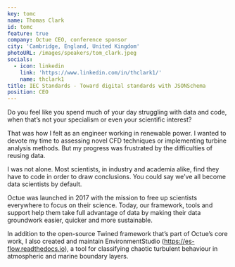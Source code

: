 ```yaml
---
key: tomc
name: Thomas Clark
id: tomc
feature: true
company: Octue CEO, conference sponsor
city: 'Cambridge, England, United Kingdom'
photoURL: /images/speakers/tom_clark.jpeg
socials:
  - icon: linkedin
    link: 'https://www.linkedin.com/in/thclark1/'
    name: thclark1
title: IEC Standards - Toward digital standards with JSONSchema
position: CEO
---
```


Do you feel like you spend much of your day struggling with data and code, when that’s not your specialism or even your scientific interest?

That was how I felt as an engineer working in renewable power. I wanted to devote my time to assessing novel CFD techniques or implementing turbine analysis methods. But my progress was frustrated by the difficulties of reusing data.

I was not alone. Most scientists, in industry and academia alike, find they have to code in order to draw conclusions. You could say we’ve all become data scientists by default.

Octue was launched in 2017 with the mission to free up scientists everywhere to focus on their science. Today, our framework, tools and support help them take full advantage of data by making their data groundwork easier, quicker and more sustainable.

In addition to the open-source Twined framework that’s part of Octue’s core work, I also created and maintain EnvironmentStudio (https://es-flow.readthedocs.io), a tool for classifying chaotic turbulent behaviour in atmospheric and marine boundary layers.
